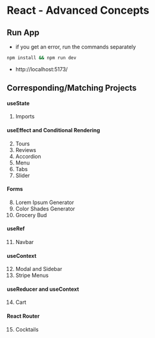 <!-- leetcode, react, data analytic, postre, vue -->
<!-- leetcode, react, data analytic, postre, vue -->
<!-- leetcode, react, data analytic, postre, vue -->

# React - Advanced Concepts

## Run App

- if you get an error, run the commands separately

```sh
npm install && npm run dev
```

- http://localhost:5173/

## Corresponding/Matching Projects

#### useState

1. Imports

#### useEffect and Conditional Rendering

2. Tours
3. Reviews
4. Accordion
5. Menu
6. Tabs
7. Slider

#### Forms

8. Lorem Ipsum Generator
9. Color Shades Generator
10. Grocery Bud

#### useRef

11. Navbar

#### useContext

12. Modal and Sidebar
13. Stripe Menus

#### useReducer and useContext

14. Cart

#### React Router

15. Cocktails
